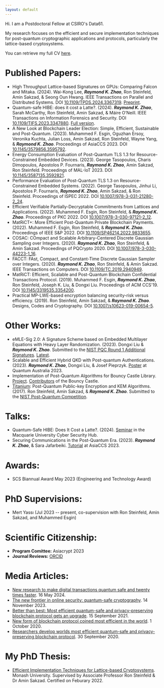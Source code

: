 ```yaml
---
layout: default
---
```


Hi. I am a Postdoctoral Fellow at CSIRO's Data61. 

My research focuses on the efficient and secure implementation techniques for post-quantum cryptographic applications and protocols, particularly the lattice-based cryptosystems. 

You can retrieve my full CV [here](CV.pdf).

# [](#header-1)Published Papers:
*	High Throughput Lattice-based Signatures on GPUs: Comparing Falcon and Mitaka. (2024). Wai-Kong Lee, ***Raymond K. Zhao***, Ron Steinfeld, Amin Sakzad, & Seong Oun Hwang. IEEE Transactions on Parallel and Distributed Systems. DOI [10.1109/TPDS.2024.3367319](https://doi.org/10.1109/TPDS.2024.3367319). [Preprint](https://ia.cr/2023/399).
*	Quantum-safe HIBE: does it cost a Latte?. (2024).  ***Raymond K. Zhao***, Sarah McCarthy, Ron Steinfeld, Amin Sakzad, & Máire O’Neill. IEEE Transactions on Information Forensics and Security. DOI [10.1109/TIFS.2023.3347880](https://doi.org/10.1109/TIFS.2023.3347880). [Full version](https://ia.cr/2021/222). 
*	A New Look at Blockchain Leader Election: Simple, Efficient, Sustainable and Post-Quantum. (2023). Muhammed F. Esgin, Oguzhan Ersoy, Veronika Kuchta, Julian Loss, Amin Sakzad, Ron Steinfeld, Wayne Yang, & ***Raymond K. Zhao***. Proceedings of AsiaCCS 2023. DOI [10.1145/3579856.3595792](https://doi.org/10.1145/3579856.3595792).
*	Energy Consumption Evaluation of Post-Quantum TLS 1.3 for Resource-Constrained Embedded Devices. (2023). George Tasopoulos, Charis Dimopoulos, Apostolos P. Fournaris, ***Raymond K. Zhao***, Amin Sakzad, Ron Steinfeld. Proceedings of MAL-IoT 2023. DOI [10.1145/3587135.3592821](https://doi.org/10.1145/3587135.3592821). 
*	Performance Evaluation of Post-Quantum TLS 1.3 on Resource-Constrained Embedded Systems. (2022). George Tasopoulos, Jinhui Li, Apostolos P. Fournaris, ***Raymond K. Zhao***, Amin Sakzad, & Ron Steinfeld. Proceedings of ISPEC 2022. DOI [10.1007/978-3-031-21280-2_24](https://doi.org/10.1007/978-3-031-21280-2_24).
*	Efficient Verifiable Partially-Decryptable Commitments from Lattices and Applications. (2022). Muhammed F. Esgin, Ron Steinfeld, & ***Raymond K. Zhao***. Proceedings of PKC 2022. DOI [10.1007/978-3-030-97121-2_12](https://doi.org/10.1007/978-3-030-97121-2_12).
*	MatRiCT+: More Efficient Post-Quantum Private Blockchain Payments. (2022). Muhammed F. Esgin, Ron Steinfeld, & ***Raymond K. Zhao***. Proceedings of IEEE S&P 2022. DOI [10.1109/SP46214.2022.9833655](https://doi.org/10.1109/SP46214.2022.9833655).
*	COSAC: COmpact and Scalable Arbitrary-Centered Discrete Gaussian Sampling over Integers. (2020). ***Raymond K. Zhao***, Ron Steinfeld, & Amin Sakzad. Proceedings of PQCrypto 2020. DOI [10.1007/978-3-030-44223-1_16](https://doi.org/10.1007/978-3-030-44223-1_16). 
*	FACCT: FAst, Compact, and Constant-Time Discrete Gaussian Sampler over Integers. (2020). ***Raymond K. Zhao***, Ron Steinfeld, & Amin Sakzad. IEEE Transactions on Computers. DOI [10.1109/TC.2019.2940949](https://doi.org/10.1109/TC.2019.2940949).
*	MatRiCT: Efficient, Scalable and Post-Quantum Blockchain Confidential Transactions Protocol. (2019). Muhammed F. Esgin, ***Raymond K. Zhao***, Ron Steinfeld, Joseph K. Liu, & Dongxi Liu. Proceedings of ACM CCS'19. DOI [10.1145/3319535.3354200](https://doi.org/10.1145/3319535.3354200). 
*	Practical MP-LWE-based encryption balancing security-risk versus efficiency. (2019). Ron Steinfeld, Amin Sakzad, & ***Raymond K. Zhao***. Designs, Codes and Cryptography. DOI [10.1007/s10623-019-00654-5](https://doi.org/10.1007/s10623-019-00654-5). 

# [](#header-1)Other Works:
*	eMLE-Sig 2.0: A Signature Scheme based on Embedded Multilayer Equations with Heavy Layer Randomization. (2023). Dongxi Liu & ***Raymond K. Zhao***. Submitted to the [NIST PQC Round 1 Additional Signatures](https://csrc.nist.gov/csrc/media/Projects/pqc-dig-sig/documents/round-1/submission-pkg/eMLE2.0-submission.zip). [Latest](https://gitlab.com/raykzhao/emle-sig).
*	Scalable and Efficient Hybrid QKD with Post-quantum Authentications. (2023). ***Raymond K. Zhao***, Dongxi Liu, & Josef Pieprzyk. [Poster](https://raykzhao.github.io/qca2023_poster.pdf) at Quantum Australia 2023.
*	Implementation of Post-Quantum Algorithms for Bouncy Castle Library. [Project](https://research.monash.edu/en/projects/implementation-of-post-quantum-algorithms-for-bouncy-castle-libra). [Contributors](https://www.bouncycastle.org/contributors.html) of the Bouncy Castle.
*	[Titanium](http://users.monash.edu.au/~rste/Titanium.html): Post-Quantum Public-key Encryption and KEM Algorithms. (2017). Ron Steinfeld, Amin Sakzad, & ***Raymond K. Zhao***. Submitted to the [NIST Post-Quantum Competition](https://csrc.nist.gov/CSRC/media/Projects/Post-Quantum-Cryptography/documents/round-1/submissions/Titanium.zip).

# [](#header-1)Talks:
*	Quantum-Safe HIBE: Does It Cost a Latte?. (2024). [Seminar](https://raykzhao.github.io/Latte_PPT.pdf) in the Macquarie University Cyber Security Hub. 
*	Securing Communications in the Post-Quantum Era. (2023). ***Raymond K. Zhao***, & Sara Jafarbeiki. [Tutorial](https://raykzhao.github.io/AsiaCCS2023Tutorial.pdf) at AsiaCCS 2023.  

# [](#header-1)Awards:
*	SCS Biannual Award May 2023 (Engineering and Technology Award)

# [](#header-1)PhD Supervisions:
*	Mert Yassı (Jul 2023 -- present, co-supervision with Ron Steinfeld, Amin Sakzad, and Muhammed Esgin)

# [](#header-1)Scientific Citizenship:
*	**Program Comittee:** Asiacrypt 2023
*	**Journal Reviews:** [ORCID](https://orcid.org/0000-0003-1257-9147)

# [](#header-1)Media Articles:
*	[New research to make digital transactions quantum safe and twenty times faster](https://www.monash.edu/news/articles/new-research-to-make-digital-transactions-quantum-safe-and-twenty-times-faster). 16 May 2024. 
*	[The new frontier in online security: quantum-safe cryptography](https://www.monash.edu/news/articles/the-new-frontier-in-online-security-quantum-safe-cryptography). 14 November 2023. 
*	[Better than best: Most efficient quantum-safe and privacy-preserving blockchain protocol gets an upgrade](https://www.monash.edu/it/news/2021/better-than-best-most-efficient-quantum-safe-and-privacy-preserving-blockchain-protocol-gets-an-upgrade). 15 September 2021. 
*	[New form of blockchain protocol coined most efficient in the world](https://www.csiro.au/en/news/All/Articles/2020/October/new-form-of-blockchain-protocol-coined-most-efficient-in-the-world). 1 October 2020. 
*	[Researchers develop worlds most efficient quantum-safe and privacy-preserving blockchain protocol](https://www.csiro.au/en/news/all/news/2020/september/researchers-develop-worlds-most-efficient-quantum-safe-and-privacy-preserving-blockchain-protocol). 30 September 2020. 

# [](#header-1)My PhD Thesis:
*	[Efficient Implementation Techniques for Lattice-based Cryptosystems](https://bridges.monash.edu/articles/thesis/Efficient_Implementation_Techniques_for_Lattice-based_Cryptosystems/19224867). Monash University. Supervised by Associate Professor Ron Steinfeld & Dr Amin Sakzad. Certified on Feburary 2022. 
